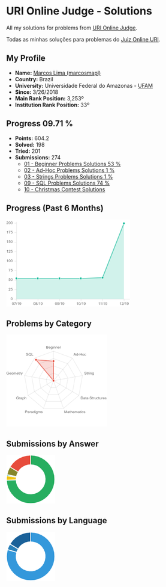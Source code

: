 # URI Online Judge - Solutions

All my solutions for problems from [URI Online Judge](https://www.urionlinejudge.com.br/judge/en).

Todas as minhas soluções para problemas do [Juiz Online URI](https://www.urionlinejudge.com.br/judge/pt).

## My Profile
* <b>Name:</b> <a href="https://www.urionlinejudge.com.br/judge/en/profile/242402">Marcos Lima (marcosmapl)</a>
* <b>Country:</b> Brazil
* <b>University:</b> Universidade Federal do Amazonas - <a href="https://www.urionlinejudge.com.br/judge/en/users/university/ufam">UFAM</a>
* <b>Since:</b> 3/26/2018
* <b>Main Rank Position:</b> 3,253º
* <b>Institution Rank Position:</b> 33º

## Progress 09.71 %
* <b>Points:</b> 604.2
* <b>Solved:</b> 198
* <b>Tried:</b> 201
* <b>Submissions:</b> 274
	* [01 - Beginner Problems Solutions 53 %](https://github.com/limadmarcos/uri-solutions/tree/master/01-beginner)
	* [02 - Ad-Hoc Problems Solutions 1 %](https://github.com/limadmarcos/uri-solutions/tree/master/02-ad-hoc)
	* [03 - Strings Problems Solutions 1 %](https://github.com/limadmarcos/uri-solutions/tree/master/03-strings)
	* [09 - SQL Problems Solutions 74 %](https://github.com/limadmarcos/uri-solutions/tree/master/09-sql)
	* [10 - Christmas Contest Solutions](https://github.com/limadmarcos/uri-solutions/tree/master/contest-christmas)

## Progress (Past 6 Months)
<img src="progress.png">

## Problems by Category
<img src="problems-web.png">

## Submissions by Answer
<img src="submissions.png">

## Submissions by Language
<img src="languages.png">